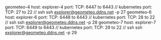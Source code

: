 geometeo-4
   host: explorer-4
    port: TCP: 6447 to 6443 // kubernetes
    port: TCP: 27 to 22     // ssh
        ssh explorer@geometeo.ddns.net -p 27
geometeo-6
    host: explorer-6
    port: TCP: 6448 to 6443 // kubernetes
    port: TCP: 28 to 22     // ssh
        ssh explorer@geometeo.ddns.net -p 28
geometeo-7
    host: explorer-7
    port: TCP: 6449 to 6443 // kubernetes
    port: TCP: 29 to 22     // ssh
        ssh explorer@geometeo.ddns.net -p 29
    